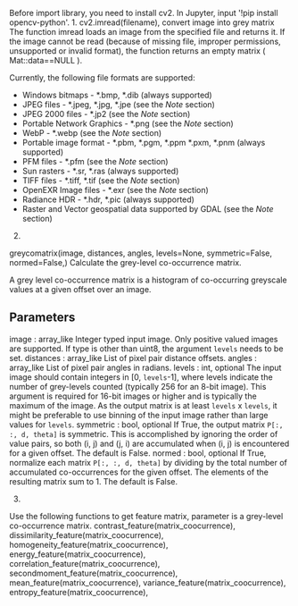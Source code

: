 Before import library, you need to install cv2. In Jupyter, input '!pip install opencv-python'.
1. 
cv2.imread(filename), convert image into grey matrix
The function imread loads an image from the specified file and returns it. If the image cannot be
read (because of missing file, improper permissions, unsupported or invalid format), the function
returns an empty matrix ( Mat::data==NULL ).
   
Currently, the following file formats are supported:
-   Windows bitmaps - \*.bmp, \*.dib (always supported)
-   JPEG files - \*.jpeg, \*.jpg, \*.jpe (see the *Note* section)
-   JPEG 2000 files - \*.jp2 (see the *Note* section)
-   Portable Network Graphics - \*.png (see the *Note* section)
-   WebP - \*.webp (see the *Note* section)
-   Portable image format - \*.pbm, \*.pgm, \*.ppm \*.pxm, \*.pnm (always supported)
-   PFM files - \*.pfm (see the *Note* section)
-   Sun rasters - \*.sr, \*.ras (always supported)
-   TIFF files - \*.tiff, \*.tif (see the *Note* section)
-   OpenEXR Image files - \*.exr (see the *Note* section)
-   Radiance HDR - \*.hdr, \*.pic (always supported)
-   Raster and Vector geospatial data supported by GDAL (see the *Note* section)

2.
greycomatrix(image, distances, angles, levels=None, symmetric=False, normed=False,)
Calculate the grey-level co-occurrence matrix.

A grey level co-occurrence matrix is a histogram of co-occurring
greyscale values at a given offset over an image.

Parameters
----------
image : array_like
    Integer typed input image. Only positive valued images are supported.
    If type is other than uint8, the argument `levels` needs to be set.
distances : array_like
    List of pixel pair distance offsets.
angles : array_like
    List of pixel pair angles in radians.
levels : int, optional
    The input image should contain integers in [0, `levels`-1],
    where levels indicate the number of grey-levels counted
    (typically 256 for an 8-bit image). This argument is required for
    16-bit images or higher and is typically the maximum of the image.
    As the output matrix is at least `levels` x `levels`, it might
    be preferable to use binning of the input image rather than
    large values for `levels`.
symmetric : bool, optional
    If True, the output matrix `P[:, :, d, theta]` is symmetric. This
    is accomplished by ignoring the order of value pairs, so both
    (i, j) and (j, i) are accumulated when (i, j) is encountered
    for a given offset. The default is False.
normed : bool, optional
    If True, normalize each matrix `P[:, :, d, theta]` by dividing
    by the total number of accumulated co-occurrences for the given
    offset. The elements of the resulting matrix sum to 1. The
    default is False.

3.
Use the following functions to get feature matrix, parameter is a grey-level co-occurrence matrix. 
contrast_feature(matrix_coocurrence),  
dissimilarity_feature(matrix_coocurrence), 
homogeneity_feature(matrix_coocurrence), 
energy_feature(matrix_coocurrence), 
correlation_feature(matrix_coocurrence), 
secondmoment_feature(matrix_coocurrence),
mean_feature(matrix_coocurrence),
variance_feature(matrix_coocurrence),
entropy_feature(matrix_coocurrence),